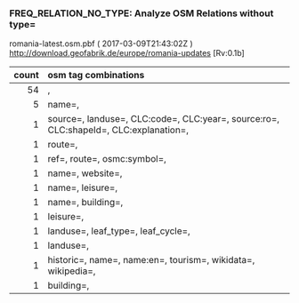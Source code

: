  
### FREQ_RELATION_NO_TYPE: Analyze OSM Relations without type= 
romania-latest.osm.pbf ( 2017-03-09T21:43:02Z ) http://download.geofabrik.de/europe/romania-updates [Rv:0.1b]
 
|  count  |  osm tag combinations 
|  -----: | :---------------------------
|     54  |  , 
|      5  |  name=, 
|      1  |  source=, landuse=, CLC:code=, CLC:year=, source:ro=, CLC:shapeId=, CLC:explanation=, 
|      1  |  route=, 
|      1  |  ref=, route=, osmc:symbol=, 
|      1  |  name=, website=, 
|      1  |  name=, leisure=, 
|      1  |  name=, building=, 
|      1  |  leisure=, 
|      1  |  landuse=, leaf_type=, leaf_cycle=, 
|      1  |  landuse=, 
|      1  |  historic=, name=, name:en=, tourism=, wikidata=, wikipedia=, 
|      1  |  building=, 
 
